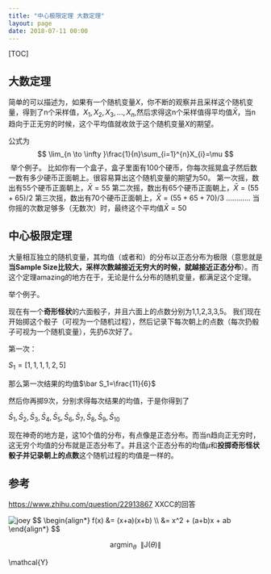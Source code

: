 ```yaml
---
title: "中心极限定理 大数定理"
layout: page
date: 2018-07-11 00:00
---
```


[TOC]

## 大数定理

简单的可以描述为，如果有一个随机变量$X$，你不断的观察并且采样这个随机变量，得到了n个采样值，$X_{1},X_{2},X_{3},...,X_{n},$然后求得这n个采样值得平均值$\bar X$，当n趋向于正无穷的时候，这个平均值就收敛于这个随机变量$X$的期望。

公式为
$$
\lim_{n \to \infty }\frac{1}{n}\sum_{i=1}^{n}X_{i}=\mu
$$
​    举个例子。
    比如你有一个盒子，盒子里面有100个硬币，你每次摇晃盒子然后数一数有多少硬币正面朝上。很容易算出这个随机变量的期望为50。
    第一次摇，数出有55个硬币正面朝上，$\bar X=55$
    第二次摇，数出有65个硬币正面朝上，$\bar X=(55+65)/2$
    第三次摇，数出有70个硬币正面朝上，$\bar X=(55+65+70)/3$
    …………
    当你摇的次数足够多（无数次）时，最终这个平均值$\bar X=50$

 ## 中心极限定理

大量相互独立的随机变量，其均值（或者和）的分布以正态分布为极限（意思就是**当Sample Size比较大，采样次数越接近无穷大的时候，就越接近正态分布**）。而这个定理amazing的地方在于，无论是什么分布的随机变量，都满足这个定理。

举个例子。

现在有一个**奇形怪状**的六面骰子，并且六面上的点数分别为1,1,2,3,3,5。 我们现在开始掷这个骰子（可视为一个随机过程），然后记录下每次朝上的点数（每次扔骰子可视为一个随机变量），先扔6次好了。

第一次：

$S_1=[1,1,1,1,2,5]$

那么第一次结果的均值$\bar S_1=\frac{11}{6}$ 

然后你再掷9次，分别求得每次结果的均值，于是你得到了 

$\bar S_1,\bar S_2,\bar S_3,\bar S_4,\bar S_5,\bar S_6,\bar S_7,\bar S_8,\bar S_9,\bar S_{10}$ 

 现在神奇的地方是，这10个值的分布，有点像是正态分布。而当n趋向正无穷时，这无穷个均值的分布就是正态分布了。并且这个正态分布的均值$\mu$和**投掷奇形怪状骰子并记录朝上的点数**这个随机过程的均值是一样的。

 ## 参考

https://www.zhihu.com/question/22913867 XXCC的回答

















<img src="/wiki/static/images/adaboost/joey.png" alt="joey"/>
$$
\begin{align*}
 f(x) &= (x+a)(x+b) \\
 &= x^2 + (a+b)x + ab
\end{align*}
$$

$$
\mathop{\arg\min}_{\theta} \ \ \| \mathrm{J} (\theta)\|
$$

\mathcal{Y}